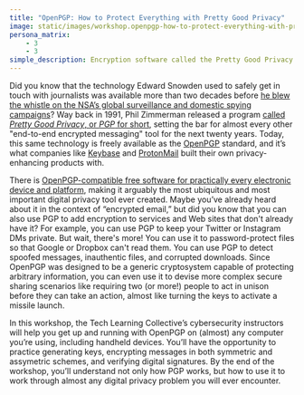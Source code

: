 ```yaml
---
title: "OpenPGP: How to Protect Everything with Pretty Good Privacy"
image: static/images/workshop.openpgp-how-to-protect-everything-with-pretty-good-privacy.square.png
persona_matrix:
    - 3
    - 3
simple_description: Encryption software called the Pretty Good Privacy or PGP cryptosystem has been available since the year 1991, and it has only become more important over time. Since it's a general purpose cryptosystem instead of a single product, you can use PGP for simple tasks like password-protecting files or for building your own complex security protocols. Today, practically every computing device from laptops to mobile phones have compatible apps based on the completely free OpenPGP specification, so there's little reason not to take advantage of the incredible power they provide. This workshop will show you how to make use of this vital capability, going well beyond protecting email conversations to showcase techniques like pseudonymous identity creation, subkey editing, authentication of messages and files via digital signatures, and more.
---
```


Did you know that the technology Edward Snowden used to safely get in touch with journalists was available more than two decades before [he blew the whistle on the NSA&rsquo;s global surveillance and domestic spying campaigns](https://en.wikipedia.org/wiki/Edward_Snowden#Global_surveillance_disclosures)? Way back in 1991, Phil Zimmerman released a program [called *Pretty Good Privacy*, or *PGP* for short](https://en.wikipedia.org/wiki/Pretty_Good_Privacy), setting the bar for almost every other "end-to-end encrypted messaging" tool for the next twenty years. Today, this same technology is freely available as the [OpenPGP](https://openpgp.org/) standard, and it&rsquo;s what companies like [Keybase](https://keybase.io/) and [ProtonMail](https://protonmail.com/) built their own privacy-enhancing products with.

There is [OpenPGP-compatible free software for practically every electronic device and platform](https://prism-break.org/en/protocols/gpg/), making it arguably the most ubiquitous and most important digital privacy tool ever created. Maybe you&rsquo;ve already heard about it in the context of &ldquo;encrypted email,&rdquo; but did you know that you can also use PGP to add encryption to services and Web sites that don't already have it? For example, you can use PGP to keep your Twitter or Instagram DMs private. But wait, there's more! You can use it to password-protect files so that Google or Dropbox can't read them. You can use PGP to detect spoofed messages, inauthentic files, and corrupted downloads. Since OpenPGP was designed to be a generic cryptosystem capable of protecting arbitrary information, you can even use it to devise more complex secure sharing scenarios like requiring two (or more!) people to act in unison before they can take an action, almost like turning the keys to activate a missile launch.

In this workshop, the Tech Learning Collective&rsquo;s cybersecurity instructors will help you get up and running with OpenPGP on (almost) any computer you&rsquo;re using, including handheld devices. You&rsquo;ll have the opportunity to practice generating keys, encrypting messages in both symmetric and assymetric schemes, and verifying digital signatures. By the end of the workshop, you&rsquo;ll understand not only how PGP works, but how to use it to work through almost any digital privacy problem you will ever encounter.
